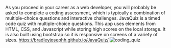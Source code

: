 As you proceed in your career as a web developer, you will probably be asked to complete a coding assessment, which is typically a combination of multiple-choice questions and interactive challenges. JavaQuiz is a timed code quiz with multiple-choice questions. This app uses elements from HTML, CSS, and Javascript while storing high scores on the local storage. It is also built using bootstrap so it is responsive on screens of a variety of sizes.
https://bradleyjosephh.github.io/JavaQuiz/
![coding_quiz](https://user-images.githubusercontent.com/93616520/142368091-3fa19ace-c200-487c-ae49-af92c64e8162.png)
